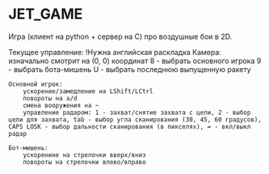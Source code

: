 # JET_GAME

Игра (клиент на python + сервер на C) про воздушные бои в 2D.

Текущее управление:
    !Нужна английская раскладка
    Камера:
        изначально смотрит на (0, 0) координат
        8 - выбрать основного игрока
        9 - выбрать бота-мишень
        U - выбрать последнюю выпущенную ракету

    Основной игрок:
        ускорение/замедление на LShift/LCtrl
        повороты на a/d
        смена вооружения на ~
        управление радаром: 1 - захват/снятие захвата с цели, 2 - выбор цели для захвата, tab - выбор угла сканирования (30, 45, 60 градусов), CAPS LOSK - выбор дальности сканирования (в пикселях), = - вкл/выкл радар
        
    Бот-мишень:
        ускоренине на стрелочки вверх/вниз
        повороты на стрелочки влево/вправо
